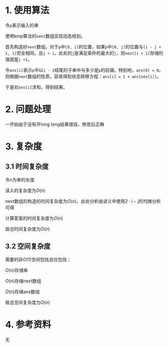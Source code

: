 # 1. 使用算法

令```p```表示输入的串

使用kmp算法的```next```数组实现动态规划。

首先构造好```next```数组。对于```p```中```[0, i]```的位置，如果```p```中```[0, j]```的位置与```[i - j + 1, i]```完全相同，且```j < i```，此处的```j```是满足条件的最大的```j```，则```next[i + 1]```存储的值就是```j +1```。

令```ans[i]```表示```p```中以```i - 1```结尾的子串中与多少是```p```的前缀。特别地，```ans[0] = 0```。则根据```next```数组的性质，容易得到状态转移方程：```ans[i] = 1 + ans[nex[i]]```。

于是对```ans[i]```求和，得到结果。

# 2. 问题处理

一开始由于没有开long long结果错误，修改后正确

# 3. 复杂度

## 3.1 时间复杂度

令$n$为串的长度

读入的复杂度为$O(n)$

next数组的构造的时间复杂度为$O(n)$，此处分析由讲义中使用$2\cdot i - j$的均摊分析可得

计算答案的时间复杂度为$O(n)$

故总时间复杂度为$O(n)$

## 3.2 空间复杂度

需要的非$O(1)$空间包括且仅包括：

$O(n)$存储串

$O(n)$存储next数组

$O(n)$存储ans数组

故总空间复杂度为$O(n)$

# 4. 参考资料

无
